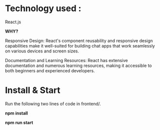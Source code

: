 # Technology used :
React.js

**WHY?**

Responsive Design: React's component reusability and responsive design capabilities make it well-suited for building chat apps that work seamlessly on various devices and screen sizes.

Documentation and Learning Resources: React has extensive documentation and numerous learning resources, making it accessible to both beginners and experienced developers.

# Install & Start

Run the following two lines of code in frontend/.

**npm install**

**npm run start**
